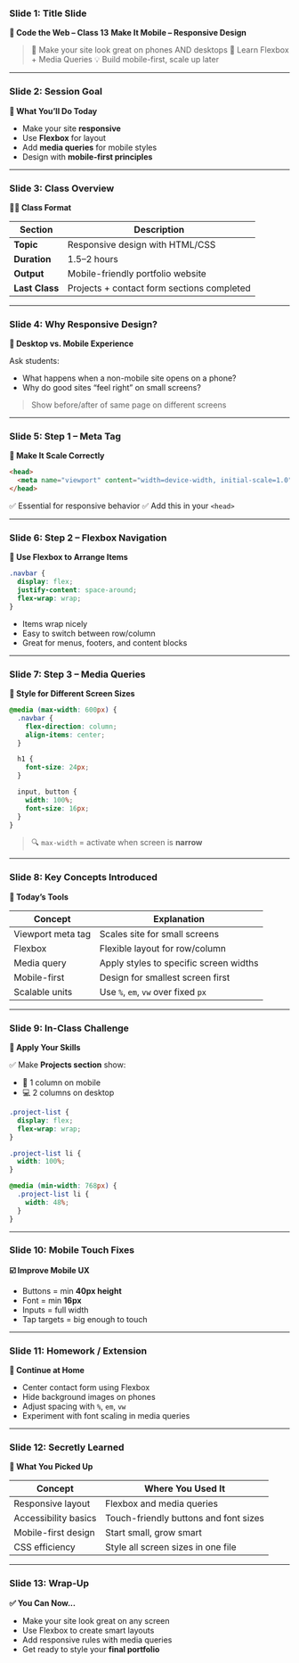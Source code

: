### **Slide 1: Title Slide**

**🏫 Code the Web – Class 13**
**Make It Mobile – Responsive Design**

> 🎯 Make your site look great on phones AND desktops
> 📱 Learn Flexbox + Media Queries
> 💡 Build mobile-first, scale up later

---

### **Slide 2: Session Goal**

**🎯 What You’ll Do Today**

* Make your site **responsive**
* Use **Flexbox** for layout
* Add **media queries** for mobile styles
* Design with **mobile-first principles**

---

### **Slide 3: Class Overview**

**🧑‍🏫 Class Format**

| Section        | Description                                |
| -------------- | ------------------------------------------ |
| **Topic**      | Responsive design with HTML/CSS            |
| **Duration**   | 1.5–2 hours                                |
| **Output**     | Mobile-friendly portfolio website          |
| **Last Class** | Projects + contact form sections completed |

---

### **Slide 4: Why Responsive Design?**

**📱 Desktop vs. Mobile Experience**

Ask students:

* What happens when a non-mobile site opens on a phone?
* Why do good sites “feel right” on small screens?

> Show before/after of same page on different screens

---

### **Slide 5: Step 1 – Meta Tag**

**🧩 Make It Scale Correctly**

```html
<head>
  <meta name="viewport" content="width=device-width, initial-scale=1.0">
</head>
```

✅ Essential for responsive behavior
✅ Add this in your `<head>`

---

### **Slide 6: Step 2 – Flexbox Navigation**

**🧱 Use Flexbox to Arrange Items**

```css
.navbar {
  display: flex;
  justify-content: space-around;
  flex-wrap: wrap;
}
```

* Items wrap nicely
* Easy to switch between row/column
* Great for menus, footers, and content blocks

---

### **Slide 7: Step 3 – Media Queries**

**🎯 Style for Different Screen Sizes**

```css
@media (max-width: 600px) {
  .navbar {
    flex-direction: column;
    align-items: center;
  }

  h1 {
    font-size: 24px;
  }

  input, button {
    width: 100%;
    font-size: 16px;
  }
}
```

> 🔍 `max-width` = activate when screen is **narrow**

---

### **Slide 8: Key Concepts Introduced**

**📖 Today’s Tools**

| Concept           | Explanation                            |
| ----------------- | -------------------------------------- |
| Viewport meta tag | Scales site for small screens          |
| Flexbox           | Flexible layout for row/column         |
| Media query       | Apply styles to specific screen widths |
| Mobile-first      | Design for smallest screen first       |
| Scalable units    | Use `%`, `em`, `vw` over fixed `px`    |

---

### **Slide 9: In-Class Challenge**

**🧪 Apply Your Skills**

✅ Make **Projects section** show:

* 📱 1 column on mobile
* 💻 2 columns on desktop

```css
.project-list {
  display: flex;
  flex-wrap: wrap;
}

.project-list li {
  width: 100%;
}

@media (min-width: 768px) {
  .project-list li {
    width: 48%;
  }
}
```

---

### **Slide 10: Mobile Touch Fixes**

**☑️ Improve Mobile UX**

* Buttons = min **40px height**
* Font = min **16px**
* Inputs = full width
* Tap targets = big enough to touch

---

### **Slide 11: Homework / Extension**

**📝 Continue at Home**

* Center contact form using Flexbox
* Hide background images on phones
* Adjust spacing with `%`, `em`, `vw`
* Experiment with font scaling in media queries

---

### **Slide 12: Secretly Learned**

**🧠 What You Picked Up**

| Concept              | Where You Used It                     |
| -------------------- | ------------------------------------- |
| Responsive layout    | Flexbox and media queries             |
| Accessibility basics | Touch-friendly buttons and font sizes |
| Mobile-first design  | Start small, grow smart               |
| CSS efficiency       | Style all screen sizes in one file    |

---

### **Slide 13: Wrap-Up**

**✅ You Can Now\...**

* Make your site look great on any screen
* Use Flexbox to create smart layouts
* Add responsive rules with media queries
* Get ready to style your **final portfolio**